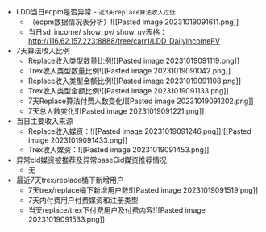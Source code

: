 - LDD当日ecpm是否异常 - `近3天replace算法收入过低`
	- （ecpm数据情况表分析）![[Pasted image 20231019091611.png]]
	- 当日sd_income/ show_pv/ show_uv表格： 
	  http://116.62.157.223:8888/tree/carr1/LDD_DailyIncomePV
- 7天算法收入比例
	- Replace收入类型数量比例![[Pasted image 20231019091119.png]]
	- Trex收入类型数量比例![[Pasted image 20231019091042.png]]
	- Replace收入类型金额比例![[Pasted image 20231019091108.png]]
	- Trex收入类型金额比例![[Pasted image 20231019091133.png]]
	- 7天Replace算法付费人数变化![[Pasted image 20231019091202.png]]
	- 7天总人数变化![[Pasted image 20231019091221.png]]
- 当日主要收入来源
	- Replace收入媒资：![[Pasted image 20231019091246.png]]![[Pasted image 20231019091433.png]]
	- Trex收入媒资：![[Pasted image 20231019091453.png]]
- 异常cid媒资被推荐及异常baseCid媒资推荐情况
	- 无
- 最近7天trex/replace桶下新增用户
	- 7天trex/replace桶下新增用户数![[Pasted image 20231019091519.png]]
	- 7天内付费用户付费媒资和注册类型
	- 当天replace/trex下付费用户及付费内容![[Pasted image 20231019091533.png]]